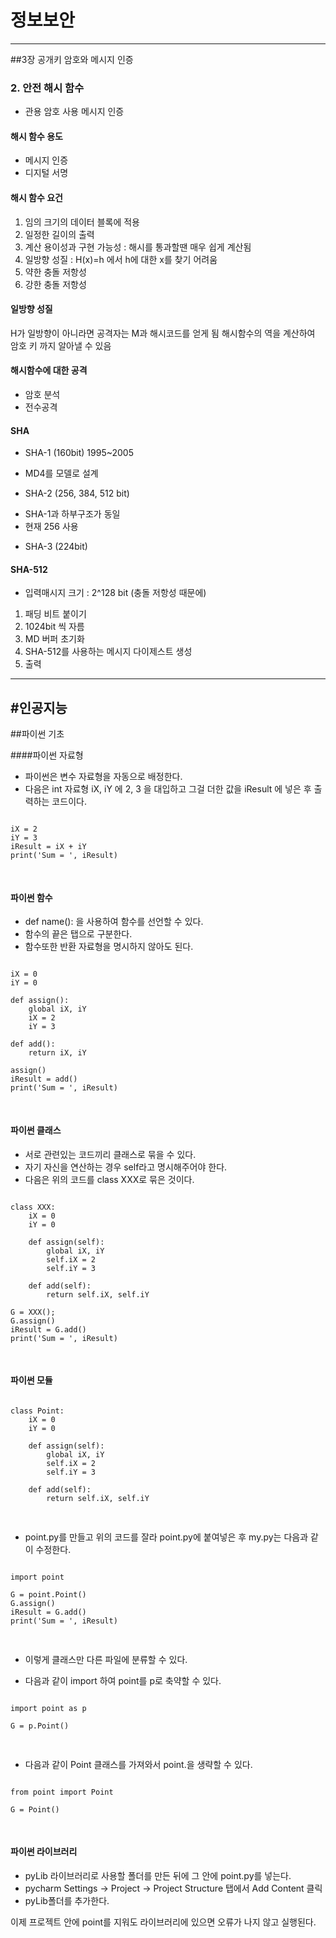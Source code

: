# 정보보안
-------------

##3장 공개키 암호와 메시지 인증



### 2. 안전 해시 함수

* 관용 암호 사용 메시지 인증


#### 해시 함수 용도
 - 메시지 인증
 - 디지털 서명

#### 해시 함수 요건
1. 임의 크기의 데이터 블록에 적용
2. 일정한 길이의 출력
3. 계산 용이성과 구현 가능성 : 해시를 통과할땐 매우 쉽게 계산됨
4. 일방향 성질 : H(x)=h 에서 h에 대한 x를 찾기 어려움
5. 약한 충돌 저항성
6. 강한 충돌 저항성 


#### 일방향 성질

H가 일방향이 아니라면 공격자는 M과 해시코드를 얻게 됨
해시함수의 역을 계산하여 암호 키 까지 알아낼 수 있음


#### 해시함수에 대한 공격
 - 암호 분석
 - 전수공격

#### SHA

* SHA-1 (160bit) 1995~2005
 - MD4를 모델로 설계

* SHA-2 (256, 384, 512 bit)
 - SHA-1과 하부구조가 동일
 - 현재 256 사용

* SHA-3 (224bit)



#### SHA-512
 - 입력매시지 크기 : 2^128 bit (충돌 저항성 때문에)


1. 패딩 비트 붙이기
2. 1024bit 씩 자름
3. MD 버퍼 초기화
4. SHA-512를 사용하는 메시지 다이제스트 생성
5. 출력




--------------
#인공지능
--------------

##파이썬 기초


####파이썬 자료형

* 파이썬은 변수 자료형을 자동으로 배정한다.
* 다음은 int 자료형 iX, iY 에 2, 3 을 대입하고 그걸 더한 값을 iResult 에 넣은 후 출력하는 코드이다.

<pre>
<code>
iX = 2
iY = 3
iResult = iX + iY
print('Sum = ', iResult)

</code>
</pre>

#### 파이썬 함수
* def name(): 을 사용하여 함수를 선언할 수 있다.
* 함수의 끝은 탭으로 구분한다.
* 함수또한 반환 자료형을 명시하지 않아도 된다.


<pre>
<code>
iX = 0
iY = 0

def assign():
    global iX, iY
    iX = 2
    iY = 3

def add():
    return iX, iY

assign()
iResult = add()
print('Sum = ', iResult)

</code>
</pre>


#### 파이썬 클래스

* 서로 관련있는 코드끼리 클래스로 묶을 수 있다.
* 자기 자신을 연산하는 경우 self라고 명시해주어야 한다.
* 다음은 위의 코드를 class XXX로 묶은 것이다.


<pre>
<code>
class XXX:
    iX = 0
    iY = 0

    def assign(self):
        global iX, iY
        self.iX = 2
        self.iY = 3

    def add(self):
        return self.iX, self.iY

G = XXX();
G.assign()
iResult = G.add()
print('Sum = ', iResult)

</code>
</pre>


#### 파이썬 모듈



<pre>
<code>
class Point:
    iX = 0
    iY = 0

    def assign(self):
        global iX, iY
        self.iX = 2
        self.iY = 3

    def add(self):
        return self.iX, self.iY

</code>
</pre>

* point.py를 만들고 위의 코드를 잘라 point.py에 붙여넣은 후 my.py는 다음과 같이 수정한다.


<pre>
<code>
import point

G = point.Point()
G.assign()
iResult = G.add()
print('Sum = ', iResult)

</code>
</pre>

* 이렇게 클래스만 다른 파일에 분류할 수 있다.


* 다음과 같이 import 하여 point를 p로 축약할 수 있다.

<pre>
<code>
import point as p

G = p.Point()

</code>
</pre>


* 다음과 같이 Point 클래스를 가져와서 point.을 생략할 수 있다.

<pre>
<code>
from point import Point

G = Point()

</code>
</pre>


#### 파이썬 라이브러리

* pyLib 라이브러리로 사용할 폴더를 만든 뒤에 그 안에 point.py를 넣는다.
* pycharm Settings -> Project -> Project Structure 탭에서 Add Content 클릭
* pyLib폴더를 추가한다.

이제 프로젝트 안에 point를 지워도 라이브러리에 있으면 오류가 나지 않고 실행된다.

